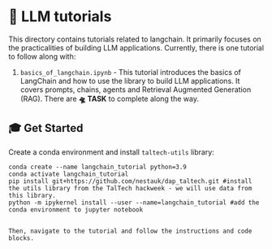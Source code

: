 # 💅 LLM tutorials

This directory contains tutorials related to langchain. It primarily focuses on the practicalities of building LLM applications. Currently, there is one tutorial to follow along with: 

1. `basics_of_langchain.ipynb` - This tutorial introduces the basics of LangChain and how to use the library to build LLM applications. It covers prompts, chains, agents and Retrieval Augmented Generation (RAG). There are **🛸 TASK** to complete along the way.

## 🎓 Get Started

Create a conda environment and install `taltech-utils` library:

```
conda create --name langchain_tutorial python=3.9
conda activate langchain_tutorial
pip install git+https://github.com/nestauk/dap_taltech.git #install the utils library from the TalTech hackweek - we will use data from this library. 
python -m ipykernel install --user --name=langchain_tutorial #add the conda environment to jupyter notebook
```
```

Then, navigate to the tutorial and follow the instructions and code blocks.